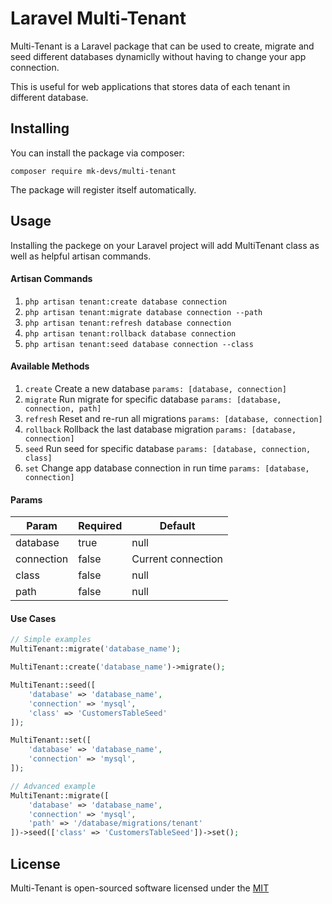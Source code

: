 # Laravel Multi-Tenant 
Multi-Tenant is a Laravel package that can be used to create, migrate and seed different databases dynamiclly without having to change your app connection.

This is useful for web applications that stores data of each tenant in different database. 


## Installing
You can install the package via composer:
```
composer require mk-devs/multi-tenant
```
The package will register itself automatically.



## Usage
Installing the packege on your Laravel project will add MultiTenant class as well as helpful artisan commands.

#### Artisan Commands
1. `php artisan tenant:create database connection`
2. `php artisan tenant:migrate database connection --path`
3. `php artisan tenant:refresh database connection`
4. `php artisan tenant:rollback database connection`
5. `php artisan tenant:seed database connection --class`

#### Available Methods
1. `create` Create a new database `params: [database, connection]`
2. `migrate` Run migrate for specific database `params: [database, connection, path]`
3. `refresh` Reset and re-run all migrations `params: [database, connection]`
4. `rollback` Rollback the last database migration `params: [database, connection]`
5. `seed` Run seed for specific database `params: [database, connection, class]`
6. `set` Change app database connection in run time `params: [database, connection]`
 

#### Params
| Param         | Required  | Default               |
|------------   |---------- |--------------------   |
| database      | true      | null                  |
| connection    | false     | Current connection    |
| class         | false     | null                  |
| path          | false     | null                  |


#### Use Cases

```php
// Simple examples
MultiTenant::migrate('database_name');

MultiTenant::create('database_name')->migrate();

MultiTenant::seed([
    'database' => 'database_name',
    'connection' => 'mysql',
    'class' => 'CustomersTableSeed'
]);

MultiTenant::set([
    'database' => 'database_name',
    'connection' => 'mysql',
]);

// Advanced example
MultiTenant::migrate([
    'database' => 'database_name',
    'connection' => 'mysql',
    'path' => '/database/migrations/tenant'
])->seed(['class' => 'CustomersTableSeed'])->set();

```

## License
Multi-Tenant is open-sourced software licensed under the [MIT](https://choosealicense.com/licenses/mit/)
